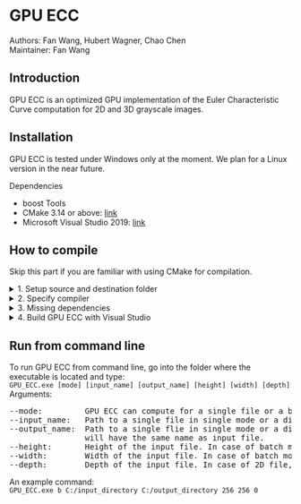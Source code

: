 # GPU ECC
Authors: Fan Wang, Hubert Wagner, Chao Chen <br/>
Maintainer: Fan Wang
## Introduction ##
GPU ECC is an optimized GPU implementation of the Euler Characteristic Curve computation for 2D and 3D grayscale images.

## Installation ##
GPU ECC is tested under Windows only at the moment. We plan for a Linux version in the near future.

Dependencies <br/>
* boost
Tools <br/>
* CMake 3.14 or above: [link](https://cmake.org/download/)
* Microsoft Visual Studio 2019: [link](https://visualstudio.microsoft.com/vs/older-downloads/)

## How to compile ##
Skip this part if you are familiar with using CMake for compilation. <br/>
<details>
  <summary>1. Setup source and destination folder</summary>
  <p>In CMake-GUI, the folder where you downloaded the source files will be the "source" folder. Create a folder named "build" as the desination folder where the compiled binaries will be saved.</p>
</details>
<details>
  <summary>2. Specify compiler</summary>
  <p>Choose Visual Studio 16 2019 as the compiler. Other compilers are not tested.</p>
</details>
<details>
  <summary>3. Missing dependencies</summary>
  <p>Make sure to check box "Grouped" and "Advanced" in CMake-GUI. If one or more of the dependencies are not installed at the default locations and cannot be found by CMake, you need to tell CMake where to find those dependencies.
    
    1. OpenCV: expand "Ungrouped Entries" and set "OpenCV_DIR" as the directory where you installed/compiled your openCV
    binaries. An example would be "D:/opencv/build/x64/vc14/lib". Click "Configure" in CMake-GUI.
    2. Boost: expand "Boost" and set both "Boost_DIR" and "Boost_INCLUDE_DIR" as the root folder of boost (e.g. D:/boost_1_77_0).
    Set "Boost_FILESYSTEM_LIBRARY_DEBUG" and "Boost_FILESYSTEM_LIBRARY_RELEASE" as the folder where you built your own boost
    binaries (e.g. D:/boost_1_77_0/lib64-msvc-14.2). Press "Configure" button. In some versions of CMake, another Boost entry
    will appear, expand it and make sure to set "Boost_LIBRARY_DIR_DEBUG" and "Boost_LIBRARY_DIR_DEBUG" with the same folder
    you used earlier for "Boost_FILESYSTEM_LIBRARY_DEBUG" and "Boost_FILESYSTEM_LIBRARY_RELEASE". Once all the errors go away,
    press "Generate".
  </p>
</details>
<details>
  <summary>4. Build GPU ECC with Visual Studio</summary>
  <p>Locate file "GPU_ECC.sln" under the "build" folder and open it with MSVC. Swith to "Release" mode and build the solution.</p>
</details>

## Run from command line ##
To run GPU ECC from command line, go into the folder where the executable is located and type: <br/>
`GPU_ECC.exe [mode] [input_name] [output_name] [height] [width] [depth]` <br/>
Arguments:
<pre>
--mode:         GPU ECC can compute for a single file or a batch of files. Use 's' for single mode or 'b' for batch mode.
--input_name:   Path to a single file in single mode or a directory containing files in batch mode.
--output_name:  Path to a single flie in single mode or a directory in batch mode. In case of batch mode, the output file 
                will have the same name as input file.
--height:       Height of the input file. In case of batch mode, same height is assumed for every file under the directory.
--width:        Width of the input file. In case of batch mode, same width is assumed for every file under the directory.
--depth:        Depth of the input file. In case of 2D file, set depth to 0.
</pre>
An example command: <br/>
`GPU_ECC.exe b C:/input_directory C:/output_directory 256 256 0` <br/>
